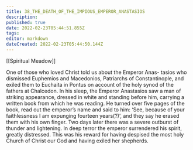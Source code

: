 ```yaml
---
title: 38_THE_DEATH_OF_THE_IMPIOUS_EMPEROR_ANASTASIOS
description: 
published: true
date: 2022-02-23T05:44:51.855Z
tags: 
editor: markdown
dateCreated: 2022-02-23T05:44:50.144Z
---
```


[[Spiritual Meadow]]
 
One of those who loved Christ told us about the Emperor Anas- tasios who dismissed Euphemios and Macedonios, Patriarchs of Constantinople, and exiled them to Euchaita in Pontus on account of the holy synod of the fathers at Chalcedon. In his sleep, the Emperor Anastasios saw a man of striking appearance, dressed in white and standing before him, carrying a written book from which he was reading. He turned over five pages of the book, read out the emperor’s name and said to him: ‘See, because of your faithlessness I am expunging fourteen years(?)’, and they say he erased them with his own finger. Two days later there was a severe outburst of thunder and lightening. In deep terror the emperor surrendered his spirit, greatly distressed. This was his reward for having despised the most holy Church of Christ our God and having exiled her shepherds. 
